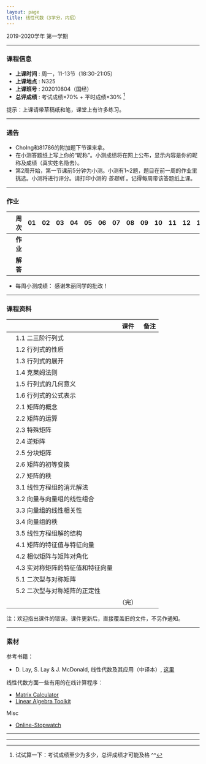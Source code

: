 ```yaml
---
layout: page
title: 线性代数（3学分，内招）
---
```



<p class="message">
  2019-2020学年 第一学期
</p>


---

### 课程信息


- __上课时间__ : 周一，11-13节（18:30-21:05）
- __上课地点__ : N325
- __上课班号__ : 202010804（国经）
- __总评成绩__ : 考试成绩×70% + 平时成绩×30% [^exam]

[^exam]: 试试算一下：考试成绩至少为多少，总评成绩才可能及格 ^^

提示：上课请带草稿纸和笔，课堂上有许多练习。

---

### 通告


- ChoIng和81786的附加题下节课来拿。
- 在小测答题纸上写上你的“昵称”。小测成绩将在网上公布，显示内容是你的昵称及成绩（真实姓名隐去）。
- 第2周开始，第一节课前5分钟为小测。小测有1~2题，题目在前一周的作业里挑选。小测将进行评分。请打印小测的 *答题纸*  <a href="HW/Examsheet.pdf" target="_blank"><i class="fa fa-file-pdf-o" aria-hidden="true"></i></a> 。记得每周带该答题纸上课。

---

### 作业

|        |    周次    | 01 | 02 | 03 |	04 | 05 | 06 |07 | 08 | 09 | 10 | 11 | 12 | 13 | 14 | |
|:--------:|--------:|:------:|:------:|:------:|:------:|:------:|:------:|:------:|:------:|:------:|:------:|:------:|:------:|:------:|:------:|:------:|
|	| __作业__ 	| <a href="HW/HW_01_2019.pdf" target="_blank"><i class="fa fa-file-pdf-o" aria-hidden="true"></i></a>	  |<a href="HW/HW_02_2019.pdf" target="_blank"><i class="fa fa-file-pdf-o" aria-hidden="true"></i></a> | <a href="HW/HW_03_2019.pdf" target="_blank"><i class="fa fa-file-pdf-o" aria-hidden="true"></i></a>  |	<a href="HW/HW_04_2019.pdf" target="_blank"><i class="fa fa-file-pdf-o" aria-hidden="true"></i></a>  | <a href="HW/HW_05_2019.pdf" target="_blank"><i class="fa fa-file-pdf-o" aria-hidden="true"></i></a>  |  <a href="HW/HW_06_2019.pdf" target="_blank"><i class="fa fa-file-pdf-o" aria-hidden="true"></i></a>| <a href="HW/HW_07_2019.pdf" target="_blank"><i class="fa fa-file-pdf-o" aria-hidden="true"></i></a>  | <a href="HW/HW_08_2019.pdf" target="_blank"><i class="fa fa-file-pdf-o" aria-hidden="true"></i></a>  | <a href="HW/HW_09_2019.pdf" target="_blank"><i class="fa fa-file-pdf-o" aria-hidden="true"></i></a> | <a href="HW/HW_10_2019.pdf" target="_blank"><i class="fa fa-file-pdf-o" aria-hidden="true"></i></a> | <a href="HW/HW_11_2019.pdf" target="_blank"><i class="fa fa-file-pdf-o" aria-hidden="true"></i></a>  | <a href="HW/HW_12_2019.pdf" target="_blank"><i class="fa fa-file-pdf-o" aria-hidden="true"></i></a> | <a href="HW/HW_13_2019.pdf" target="_blank"><i class="fa fa-file-pdf-o" aria-hidden="true"></i></a>  | |
|	| __解答__ 	|  <a href="HW_sol/HW_01_sol_2019.pdf" target="_blank"><i class="fa fa-file-pdf-o" aria-hidden="true"></i></a>   | <a href="HW_sol/HW_02_sol_2019.pdf" target="_blank"><i class="fa fa-file-pdf-o" aria-hidden="true"></i></a>  |  <a href="HW_sol/HW_03_sol_2019.pdf" target="_blank"><i class="fa fa-file-pdf-o" aria-hidden="true"></i></a>   |   <a href="HW_sol/HW_04_sol_2019.pdf" target="_blank"><i class="fa fa-file-pdf-o" aria-hidden="true"></i></a>   | <a href="HW_sol/HW_05_sol_2019.pdf" target="_blank"><i class="fa fa-file-pdf-o" aria-hidden="true"></i></a>    |  <a href="HW_sol/HW_06_sol_2019.pdf" target="_blank"><i class="fa fa-file-pdf-o" aria-hidden="true"></i></a>  | <a href="HW_sol/HW_07_sol_2019.pdf" target="_blank"><i class="fa fa-file-pdf-o" aria-hidden="true"></i></a>    | <a href="HW_sol/HW_08_sol_2019.pdf" target="_blank"><i class="fa fa-file-pdf-o" aria-hidden="true"></i></a>  | <a href="HW_sol/HW_09_sol_2019.pdf" target="_blank"><i class="fa fa-file-pdf-o" aria-hidden="true"></i></a> |<a href="HW_sol/HW_10_sol_2019.pdf" target="_blank"><i class="fa fa-file-pdf-o" aria-hidden="true"></i></a>  | <a href="HW_sol/HW_11_sol_2019.pdf" target="_blank"><i class="fa fa-file-pdf-o" aria-hidden="true"></i></a>   |  <a href="HW_sol/HW_12_sol_2019.pdf" target="_blank"><i class="fa fa-file-pdf-o" aria-hidden="true"></i></a>  |  |  |  | |

- 每周小测成绩： <a href="HW_sol/LA_score_w12.pdf" target="_blank"><i class="fa fa-file-pdf-o" aria-hidden="true"></i></a>    感谢朱丽同学的批改！


---


### 课程资料

|        |        | 课件 |	备注 |
|:--------:|:--------|:-----:|:------:|
|  | 1.1 二三阶行列式 | <a href="lectures/1_1_二阶三阶行列式_2019.pdf" target="_blank"><i class="fa fa-file-pdf-o" aria-hidden="true"></i></a>     |     |
|  | 1.2 行列式的性质 | <a href="lectures/1_2_行列式的定义与性质_2019.pdf" target="_blank"><i class="fa fa-file-pdf-o" aria-hidden="true"></i></a>   |     |
|  | 1.3 行列式的展开 | <a href="lectures/1_3_行列式的展开_2019.pdf" target="_blank"><i class="fa fa-file-pdf-o" aria-hidden="true"></i></a>      |     |
|  | 1.4 克莱姆法则 |  <a href="lectures/1_4_克莱姆法则_2019.pdf" target="_blank"><i class="fa fa-file-pdf-o" aria-hidden="true"></i></a>     |     |
|  | 1.5 行列式的几何意义 | <a href="lectures/1_5_行列式的几何意义_2019.pdf" target="_blank"><i class="fa fa-file-pdf-o" aria-hidden="true"></i></a>     |     |
|  | 1.6 行列式的公式表示 |  <a href="lectures/1_6_行列式的公式表示_2019.pdf" target="_blank"><i class="fa fa-file-pdf-o" aria-hidden="true"></i></a>  |     |
|  | 2.1 矩阵的概念 | <a href="lectures/2_1_矩阵的概念_2019.pdf" target="_blank"><i class="fa fa-file-pdf-o" aria-hidden="true"></i></a>  |     |
|  | 2.2 矩阵的运算 | <a href="lectures/2_2_矩阵的运算_2019.pdf" target="_blank"><i class="fa fa-file-pdf-o" aria-hidden="true"></i></a>     |     |
|  | 2.3 特殊矩阵 | <a href="lectures/2_3_特殊矩阵_2019.pdf" target="_blank"><i class="fa fa-file-pdf-o" aria-hidden="true"></i></a>     |     |
|  | 2.4 逆矩阵 | <a href="lectures/2_4_逆矩阵_2019.pdf" target="_blank"><i class="fa fa-file-pdf-o" aria-hidden="true"></i></a>  |       |
|  | 2.5 分块矩阵 | <a href="lectures/2_5_分块矩阵_2019.pdf" target="_blank"><i class="fa fa-file-pdf-o" aria-hidden="true"></i></a>   |       |
|  | 2.6 矩阵的初等变换 | <a href="lectures/2_6_矩阵的初等变换_2019.pdf" target="_blank"><i class="fa fa-file-pdf-o" aria-hidden="true"></i></a>     |     |
|  | 2.7 矩阵的秩 | <a href="lectures/2_7_矩阵的秩_2019.pdf" target="_blank"><i class="fa fa-file-pdf-o" aria-hidden="true"></i></a>  |         |
|  | 3.1 线性方程组的消元解法 | <a href="lectures/3_1_线性方程组的消元解法_2019.pdf" target="_blank"><i class="fa fa-file-pdf-o" aria-hidden="true"></i></a>   |         |
|  | 3.2 向量与向量组的线性组合 | <a href="lectures/3_2_向量与向量组的线性组合_2019.pdf" target="_blank"><i class="fa fa-file-pdf-o" aria-hidden="true"></i></a>   |        |
|  | 3.3 向量组的线性相关性 |   <a href="lectures/3_3_向量组的线性相关性_2019.pdf" target="_blank"><i class="fa fa-file-pdf-o" aria-hidden="true"></i></a>  |           |
|  | 3.4 向量组的秩 |  <a href="lectures/3_4_向量组的秩_2019.pdf" target="_blank"><i class="fa fa-file-pdf-o" aria-hidden="true"></i></a>  |         |
|  | 3.5 线性方程组解的结构 | <a href="lectures/3_5_线性方程组解的结构_2019.pdf" target="_blank"><i class="fa fa-file-pdf-o" aria-hidden="true"></i></a>  |          |
|  | 4.1 矩阵的特征值与特征向量 | <a href="lectures/4_1_矩阵的特征值与特征向量_2019.pdf" target="_blank"><i class="fa fa-file-pdf-o" aria-hidden="true"></i></a>    |        |
|  | 4.2 相似矩阵与矩阵对角化 |<a href="lectures/4_2_相似矩阵与矩阵对角化_2019.pdf" target="_blank"><i class="fa fa-file-pdf-o" aria-hidden="true"></i></a>  |     |
|  | 4.3 实对称矩阵的特征值和特征向量 | <a href="lectures/4_3_实对称矩阵的特征值和特征向量_2019.pdf" target="_blank"><i class="fa fa-file-pdf-o" aria-hidden="true"></i></a>    |     |
|  | 5.1 二次型与对称矩阵 |  <a href="lectures/5_1_二次型与对称矩阵_2019.pdf" target="_blank"><i class="fa fa-file-pdf-o" aria-hidden="true"></i></a>   |         |
|  | 5.2 二次型与对称矩阵的正定性 |   <a href="lectures/5_2_二次型与对称矩阵的正定性_2019.pdf" target="_blank"><i class="fa fa-file-pdf-o" aria-hidden="true"></i></a>    |     |
|	| 	| 	（完） |	|


注：欢迎指出课件的错误。课件更新后，直接覆盖旧的文件，不另作通知。

---

### 素材

参考书籍：

- D. Lay, S. Lay & J. McDonald, 线性代数及其应用（中译本）, [这里](http://202.116.13.244/search~S1*chx?/X{u7EBF}{u6027}{u4EE3}{u6570}{u53CA}{u5176}{u5E94}{u7528}&searchscope=1&SORT=D/X{u7EBF}{u6027}{u4EE3}{u6570}{u53CA}{u5176}{u5E94}{u7528}&searchscope=1&SORT=D&SUBKEY=%E7%BA%BF%E6%80%A7%E4%BB%A3%E6%95%B0%E5%8F%8A%E5%85%B6%E5%BA%94%E7%94%A8/25%2C287%2C287%2CB/frameset&FF=X{u7EBF}{u6027}{u4EE3}{u6570}{u53CA}{u5176}{u5E94}{u7528}&searchscope=1&SORT=D&27%2C27%2C)


线性代数方面一些有用的在线计算程序：

- [Matrix Calculator](https://matrixcalc.org/en/)
- [Linear Algebra Toolkit](http://www.math.odu.edu/~bogacki/cgi-bin/lat.cgi)

Misc

- [Online-Stopwatch](https://www.online-stopwatch.com/chinese/)


---

---